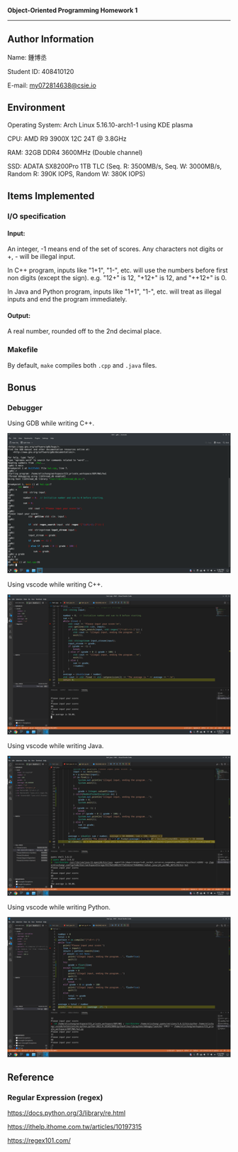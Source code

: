 **Object-Oriented Programming Homework 1**

---
## Author Information

Name: 鍾博丞

Student ID: 408410120

E-mail: my072814638@csie.io



## Environment

Operating System: Arch Linux 5.16.10-arch1-1 using KDE plasma

CPU: AMD R9 3900X 12C 24T @ 3.8GHz

RAM: 32GB DDR4 3600MHz (Double channel)

SSD: ADATA SX8200Pro 1TB TLC (Seq. R: 3500MB/s, Seq. W: 3000MB/s, Random R: 390K IOPS, Random W: 380K IOPS)



## Items Implemented

### I/O specification

#### Input:

An integer, -1 means end of the set of scores. Any characters not digits or +, - will be illegal input.

In C++ program, inputs like "1+1", "1-", etc. will use the numbers before first non digits (except the sign). e.g. "12+" is 12, "+12+" is 12, and "++12+" is 0.

In Java and Python program, inputs like "1+1", "1-", etc. will treat as illegal inputs and end the program immediately.



#### Output:

A real number, rounded off to the 2nd decimal place.



### Makefile

By default, `make` compiles both `.cpp` and `.java` files.



## Bonus

### Debugger

Using GDB while writing C++.

![gdb](./img/01_gdb.png)

Using vscode while writing C++.

![vscode_c++](./img/02_vscode_c++.png)

Using vscode while writing Java.

![vscode_java](./img/03_vscode_java.png)

Using vscode while writing Python.

![vscode_java](./img/04_vscode_python.png)



## Reference

### Regular Expression (regex)

https://docs.python.org/3/library/re.html

https://ithelp.ithome.com.tw/articles/10197315

https://regex101.com/


